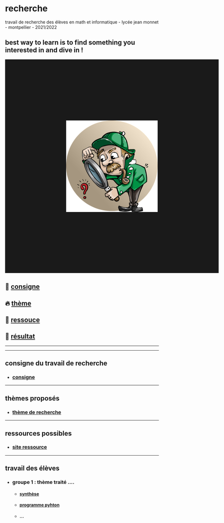 # recherche
travail de recherche des élèves en math et informatique - lycée jean monnet - montpellier - 2021/2022

best way to learn is to find something you interested in and dive in !
-------------------------------------------------------------------------------------------------------

<a href="https://youtu.be/hB6bfw622fo" target="_blank"><img src="https://github.com/Math13Net/recherche/blob/main/recherche.png" alt="Math TS" width="300" height="300" border="200" /></a>

## 🌈 [consigne](#consigne)

## 🔥 [thème](#theme)

## 🚀 [ressouce](#ressource)

## 👋 [résultat](#resultat)


------------------------------------------------------------------------------------------------
------------------------------------------------------------------------------------------------
## <a name="consigne"></a> consigne du travail de recherche
* ### [consigne](https://github.com/Math13Net/recherche/blob/main/Consigne.pdf)

---------------------------------------------------------------------------------------------------------------------------
## <a name="theme"></a> thèmes proposés
* ### [thème de recherche](https://github.com/Math13Net/recherche/blob/main/Theme.pdf)



---------------------------------------------------------------------------------------------------------------------------
## <a name="ressource"></a> ressources possibles
* ### [site ressource](https://github.com/Math13Net/recherche/blob/main/Ressource.pdf)


---------------------------------------------------------------------------------------------------------------------------
## <a name="resultat"></a> travail des élèves
* ### groupe 1 : thème traité ....
  * #### [synthèse]()
  * #### [programme pyhton]()
  * #### ...

